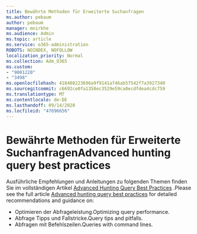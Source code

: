 ```yaml
---
title: Bewährte Methoden für Erweiterte Suchanfragen
ms.author: pebaum
author: pebaum
manager: mnirkhe
ms.audience: Admin
ms.topic: article
ms.service: o365-administration
ROBOTS: NOINDEX, NOFOLLOW
localization_priority: Normal
ms.collection: Adm_O365
ms.custom:
- "9001220"
- "3498"
ms.openlocfilehash: 418408223696a9f9141af46ab57542f7a3927340
ms.sourcegitcommit: c6692ce0fa1358ec3529e59ca0ecdfdea4cdc759
ms.translationtype: MT
ms.contentlocale: de-DE
ms.lasthandoff: 09/14/2020
ms.locfileid: "47696656"
---
```

# <a name="advanced-hunting-query-best-practices"></a><span data-ttu-id="b9611-102">Bewährte Methoden für Erweiterte Suchanfragen</span><span class="sxs-lookup"><span data-stu-id="b9611-102">Advanced hunting query best practices</span></span>

<span data-ttu-id="b9611-103">Ausführliche Empfehlungen und Anleitungen zu folgenden Themen finden Sie im vollständigen Artikel [Advanced Hunting Query Best Practices](https://docs.microsoft.com/windows/security/threat-protection/microsoft-defender-atp/advanced-hunting-best-practices#optimize-query-performance) .</span><span class="sxs-lookup"><span data-stu-id="b9611-103">Please see the full article [Advanced hunting query best practices](https://docs.microsoft.com/windows/security/threat-protection/microsoft-defender-atp/advanced-hunting-best-practices#optimize-query-performance) for detailed recommendations and guidance on:</span></span>
- <span data-ttu-id="b9611-104">Optimieren der Abfrageleistung.</span><span class="sxs-lookup"><span data-stu-id="b9611-104">Optimizing query performance.</span></span>
- <span data-ttu-id="b9611-105">Abfrage Tipps und Fallstricke.</span><span class="sxs-lookup"><span data-stu-id="b9611-105">Query tips and pitfalls.</span></span>
- <span data-ttu-id="b9611-106">Abfragen mit Befehlszeilen.</span><span class="sxs-lookup"><span data-stu-id="b9611-106">Queries with command lines.</span></span>


